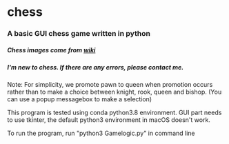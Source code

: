 # chess
### A basic GUI chess game written in python
##### Chess images come from [wiki](https://en.wikipedia.org/wiki/Chess#Setup)
##### I'm new to chess. If there are any errors, please contact me.

Note:
For simplicity, we promote pawn to queen when promotion occurs rather than to make a choice between knight, rook, queen and bishop. (You can use a popup messagebox to make a selection)

This program is tested using conda python3.8 environment.
GUI part needs to use tkinter, the default python3 environment in macOS doesn't work.

To run the program, run "python3 Gamelogic.py" in command line